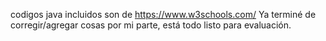 codigos java incluidos son de https://www.w3schools.com/
Ya terminé de corregir/agregar cosas por mi parte, está todo listo para evaluación.
